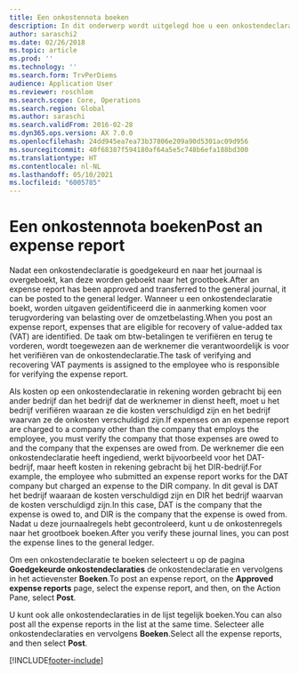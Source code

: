 ```yaml
---
title: Een onkostennota boeken
description: In dit onderwerp wordt uitgelegd hoe u een onkostendeclaratie boekt naar het grootboek.
author: saraschi2
ms.date: 02/26/2018
ms.topic: article
ms.prod: ''
ms.technology: ''
ms.search.form: TrvPerDiems
audience: Application User
ms.reviewer: roschlom
ms.search.scope: Core, Operations
ms.search.region: Global
ms.author: saraschi
ms.search.validFrom: 2016-02-28
ms.dyn365.ops.version: AX 7.0.0
ms.openlocfilehash: 24dd945ea7ea73b37806e209a90d5301ac09d956
ms.sourcegitcommit: 40f68387f594180af64a5e5c748b6efa188bd300
ms.translationtype: HT
ms.contentlocale: nl-NL
ms.lasthandoff: 05/10/2021
ms.locfileid: "6005785"
---
```

# <a name="post-an-expense-report"></a><span data-ttu-id="6dc69-103">Een onkostennota boeken</span><span class="sxs-lookup"><span data-stu-id="6dc69-103">Post an expense report</span></span>

<span data-ttu-id="6dc69-104">Nadat een onkostendeclaratie is goedgekeurd en naar het journaal is overgeboekt, kan deze worden geboekt naar het grootboek.</span><span class="sxs-lookup"><span data-stu-id="6dc69-104">After an expense report has been approved and transferred to the general journal, it can be posted to the general ledger.</span></span> <span data-ttu-id="6dc69-105">Wanneer u een onkostendeclaratie boekt, worden uitgaven geïdentificeerd die in aanmerking komen voor terugvordering van belasting over de omzetbelasting.</span><span class="sxs-lookup"><span data-stu-id="6dc69-105">When you post an expense report, expenses that are eligible for recovery of value-added tax (VAT) are identified.</span></span> <span data-ttu-id="6dc69-106">De taak om btw-betalingen te verifiëren en terug te vorderen, wordt toegewezen aan de werknemer die verantwoordelijk is voor het verifiëren van de onkostendeclaratie.</span><span class="sxs-lookup"><span data-stu-id="6dc69-106">The task of verifying and recovering VAT payments is assigned to the employee who is responsible for verifying the expense report.</span></span>

<span data-ttu-id="6dc69-107">Als kosten op een onkostendeclaratie in rekening worden gebracht bij een ander bedrijf dan het bedrijf dat de werknemer in dienst heeft, moet u het bedrijf verifiëren waaraan ze die kosten verschuldigd zijn en het bedrijf waarvan ze de onkosten verschuldigd zijn.</span><span class="sxs-lookup"><span data-stu-id="6dc69-107">If expenses on an expense report are charged to a company other than the company that employs the employee, you must verify the company that those expenses are owed to and the company that the expenses are owed from.</span></span> <span data-ttu-id="6dc69-108">De werknemer die een onkostendeclaratie heeft ingediend, werkt bijvoorbeeld voor het DAT-bedrijf, maar heeft kosten in rekening gebracht bij het DIR-bedrijf.</span><span class="sxs-lookup"><span data-stu-id="6dc69-108">For example, the employee who submitted an expense report works for the DAT company but charged an expense to the DIR company.</span></span> <span data-ttu-id="6dc69-109">In dit geval is DAT het bedrijf waaraan de kosten verschuldigd zijn en DIR het bedrijf waarvan de kosten verschuldigd zijn.</span><span class="sxs-lookup"><span data-stu-id="6dc69-109">In this case, DAT is the company that the expense is owed to, and DIR is the company that the expense is owed from.</span></span> <span data-ttu-id="6dc69-110">Nadat u deze journaalregels hebt gecontroleerd, kunt u de onkostenregels naar het grootboek boeken.</span><span class="sxs-lookup"><span data-stu-id="6dc69-110">After you verify these journal lines, you can post the expense lines to the general ledger.</span></span>

<span data-ttu-id="6dc69-111">Om een onkostendeclaratie te boeken selecteert u op de pagina **Goedgekeurde onkostendeclaraties** de onkostendeclaratie en vervolgens in het actievenster **Boeken**.</span><span class="sxs-lookup"><span data-stu-id="6dc69-111">To post an expense report, on the **Approved expense reports** page, select the expense report, and then, on the Action Pane, select **Post**.</span></span>

<span data-ttu-id="6dc69-112">U kunt ook alle onkostendeclaraties in de lijst tegelijk boeken.</span><span class="sxs-lookup"><span data-stu-id="6dc69-112">You can also post all the expense reports in the list at the same time.</span></span> <span data-ttu-id="6dc69-113">Selecteer alle onkostendeclaraties en vervolgens **Boeken**.</span><span class="sxs-lookup"><span data-stu-id="6dc69-113">Select all the expense reports, and then select **Post**.</span></span>


[!INCLUDE[footer-include](../includes/footer-banner.md)]